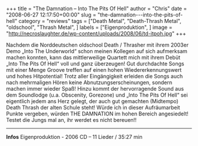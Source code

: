 +++
title = "The Damnation – Into The Pits Of Hell"
author = "Chris"
date = "2008-06-27 12:17:50+00:00"
slug = "the-damnation---into-the-pits-of-hell"
category = "reviews"
tags = ["Death Metal", "Death-Thrash Metal", "oldschool", "Thrash Metal", ]
labels = ["Eigenproduktion", ]
image = "http://necroslaughter.de/wp-content/uploads/2008/06/td-itpoh.jpg"
+++


Nachdem die Norddeutschen oldschool Death / Thrasher mit ihrem 2003er Demo „Into The Underworld“ schon meinen Kollegen auf sich aufmerksam machen konnten, kann das mittlerweilige Quartett mich mit ihrem Debüt „Into The Pits Of Hell“ voll und ganz überzeugen! Gut durchdachte Songs mit einer Menge Groove treffen auf einen hohen Wiedererkennungswert und hohes Hitpotential! Trotz aller Eingängigkeit erleiden die Songs auch nach mehrmaligen Hören keine Abnutzungserscheinungen, sondern machen immer wieder Spaß!
Hinzu kommt der hervorragende Sound aus dem Soundlodge (u.a. Obscenity, Gorezone) und „Into The Pits Of Hell“ sei eigentlich jedem ans Herz gelegt, der auch gut gemachten (Midtempo) Death Thrash der alten Schule steht! Würde ich in dieser Aufräumarbeit Punkte vergeben, würden THE DAMNATION im hohen Bereich angesiedelt! Testet die Jungs mal an, ihr werdet es nicht bereuen!!



---
**Infos**
Eigenproduktion - 2006
CD – 11 Lieder / 35:27 min
